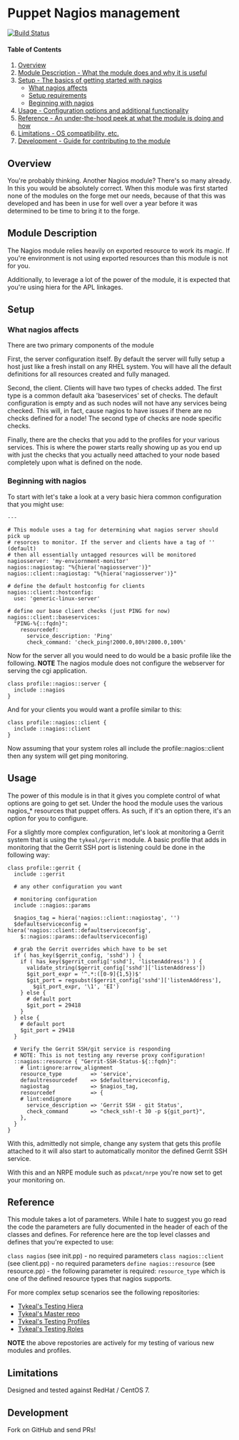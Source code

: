 # Puppet Nagios management

[![Build Status](https://travis-ci.org/tykeal/puppet-nagios.png)](https://travis-ci.org/tykeal/puppet-nagios)

#### Table of Contents

1. [Overview](#overview)
2. [Module Description - What the module does and why it is useful](#module-description)
3. [Setup - The basics of getting started with nagios](#setup)
    * [What nagios affects](#what-nagios-affects)
    * [Setup requirements](#setup-requirements)
    * [Beginning with nagios](#beginning-with-nagios)
4. [Usage - Configuration options and additional functionality](#usage)
5. [Reference - An under-the-hood peek at what the module is doing and how](#reference)
5. [Limitations - OS compatibility, etc.](#limitations)
6. [Development - Guide for contributing to the module](#development)

## Overview

You're probably thinking. Another Nagios module? There's so many already. In
this you would be absolutely correct. When this module was first started none of
the modules on the forge met our needs, because of that this was developed and
has been in use for well over a year before it was determined to be time to
bring it to the forge.

## Module Description

The Nagios module relies heavily on exported resource to work its magic. If
you're environment is not using exported resources than this module is not for
you.

Additionally, to leverage a lot of the power of the module, it is expected that
you're using hiera for the APL linkages.

## Setup

### What nagios affects

There are two primary components of the module

First, the server configuration itself. By default the server will fully setup a
host just like a fresh install on any RHEL system. You will have all the default
definitions for all resources created and fully managed.

Second, the client. Clients will have two types of checks added. The first type
is a common default aka 'baseservices' set of checks. The default configuration
is empty and as such nodes will not have any services being checked. This will,
in fact, cause nagios to have issues if there are no checks defined for a node!
The second type of checks are node specific checks.

Finally, there are the checks that you add to the profiles for your various
services. This is where the power starts really showing up as you end up with
just the checks that you actually need attached to your node based completely
upon what is defined on the node.

### Beginning with nagios

To start with let's take a look at a very basic hiera common configuration that
you might use:

```hiera
---

# This module uses a tag for determining what nagios server should pick up
# resorces to monitor. If the server and clients have a tag of '' (default)
# then all essentially untagged resources will be monitored
nagiosserver: 'my-enviornment-monitor'
nagios::nagiostag: "%{hiera('nagiosserver')}"
nagios::client::nagiostag: "%{hiera('nagiosserver')}"

# define the default hostconfig for clients
nagios::client::hostconfig:
  use: 'generic-linux-server'

# define our base client checks (just PING for now)
nagios::client::baseservices:
  "PING-%{::fqdn}":
    resourcedef:
      service_description: 'Ping'
      check_command: 'check_ping!2000.0,80%!2800.0,100%'
```

Now for the server all you would need to do would be a basic profile like the
following. **NOTE** The nagios module does not configure the webserver for
serving the cgi application.

```puppet
class profile::nagios::server {
  include ::nagios
}
```

And for your clients you would want a profile similar to this:

```puppet
class profile::nagios::client {
  include ::nagios::client
}
```

Now assuming that your system roles all include the profile::nagios::client then
any system will get ping monitoring.

## Usage

The power of this module is in that it gives you complete control of what
options are going to get set. Under the hood the module uses the various
nagios_* resources that puppet offers. As such, if it's an option there, it's an
option for you to configure.

For a slightly more complex configuration, let's look at monitoring a Gerrit
system that is using the `tykeal/gerrit` module. A basic profile that adds in
monitoring that the Gerrit SSH port is listening could be done in the following
way:

```puppet
class profile::gerrit {
  include ::gerrit

  # any other configuration you want

  # monitoring configuration
  include ::nagios::params

  $nagios_tag = hiera('nagios::client::nagiostag', '')
  $defaultserviceconfig = hiera('nagios::client::defaultserviceconfig',
    $::nagios::params::defaultserviceconfig)

  # grab the Gerrit overrides which have to be set
  if ( has_key($gerrit_config, 'sshd') ) {
    if ( has_key($gerrit_config['sshd'], 'listenAddress') ) {
      validate_string($gerrit_config['sshd']['listenAddress'])
      $git_port_expr = '^.*:([0-9]{1,5})$'
      $git_port = regsubst($gerrit_config['sshd']['listenAddress'],
        $git_port_expr, '\1', 'EI')
    } else {
      # default port
      $git_port = 29418
    }
  } else {
    # default port
    $git_port = 29418
  }

  # Verify the Gerrit SSH/git service is responding
  # NOTE: This is not testing any reverse proxy configuration!
  ::nagios::resource { "Gerrit-SSH-Status-${::fqdn}":
    # lint:ignore:arrow_alignment
    resource_type         => 'service',
    defaultresourcedef    => $defaultserviceconfig,
    nagiostag             => $nagios_tag,
    resourcedef           => {
    # lint:endignore
      service_description => 'Gerrit SSH - git Status',
      check_command       => "check_ssh!-t 30 -p ${git_port}",
    },
  }
}
```

With this, admittedly not simple, change any system that gets this profile
attached to it will also start to automatically monitor the defined Gerrit SSH
service.

With this and an NRPE module such as `pdxcat/nrpe` you're now set to get your
monitoring on.

## Reference

This module takes a lot of parameters. While I hate to suggest you go read the
code the parameters are fully documented in the header of each of the classes
and defines. For reference here are the top level classes and defines that
you're expected to use:

`class nagios` (see init.pp) - no required parameters
`class nagios::client` (see client.pp) - no required parameters
`define nagios::resource` (see resource.pp) - the following parameter is
required: `resource_type` which is one of the defined resource types that nagios
supports.

For more complex setup scenarios see the following repositories:

* [Tykeal's Testing Hiera](https://github.com/tykeal/puppetserver-hiera)
* [Tykeal's Master repo](https://github.com/tykeal/puppetserver-main)
* [Tykeal's Testing Profiles](https://github.com/tykeal/puppetserver-mod-profile)
* [Tykeal's Testing Roles](https://github.com/tykeal/puppetserver-mod-role)

**NOTE** the above repostories are actively for my testing of various new
modules and profiles.

## Limitations

Designed and tested against RedHat / CentOS 7.

## Development

Fork on GitHub and send PRs!
